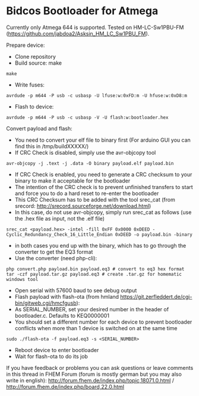 Bidcos Bootloader for Atmega
======================

Currently only Atmega 644 is supported. Tested on HM\-LC\-Sw1PBU\-FM (https://github.com/jabdoa2/Asksin_HM_LC_Sw1PBU_FM).

Prepare device:
* Clone repository
* Build source: make
```
make
```
* Write fuses:
```
avrdude -p m644 -P usb -c usbasp -U lfuse:w:0xFD:m -U hfuse:w:0xD8:m
```
* Flash to device:
```
avrdude -p m644 -P usb -c usbasp -V -U flash:w:bootloader.hex
```

Convert payload and flash:
* You need to convert your elf file to binary first (For arduino GUI you can find this in /tmp/buildXXXXX/)
* If CRC Check is disabled, simply use the avr-objcopy tool
```
avr-objcopy -j .text -j .data -O binary payload.elf payload.bin
```
* If CRC Check is enabled, you need to generate a CRC checksum to your binary to make it acceptable for the bootloader
* The intention of the CRC check is to prevent unfinished transfers to start and force you to do a hard reset to re-enter the bootloader
* This CRC Checksum has to be added with the tool srec_cat (from srecord: http://srecord.sourceforge.net/download.html)
* In this case, do not use avr-objcopy, simply run srec_cat as follows (use the .hex file as input, not the .elf file)
```
srec_cat <payload.hex> -intel -fill 0xFF 0x0000 0xDEED -Cyclic_Redundancy_Check_16_Little_Endian 0xDEED -o payload.bin -binary
```
* in both cases you end up with the binary, which has to go through the converter to get the EQ3 format
* Use the converter (need php-cli):
```
php convert.php payload.bin payload.eq3 # convert to eq3 hex format
tar -czf payload.tar.gz payload.eq3 # create .tar.gz for homematic windows tool
```
* Open serial with 57600 baud to see debug output
* Flash payload with flash-ota (from hmland https://git.zerfleddert.de/cgi-bin/gitweb.cgi/hmcfgusb):
* As SERIAL_NUMBER, set your desired number in the header of bootloader.c. Defaults to KEQ0000001
* You should set a different number for each device to prevent bootloader conflicts when more than 1 device is switched on at the same time
```
sudo ./flash-ota -f payload.eq3 -s <SERIAL_NUMBER>
```
* Reboot device to enter bootloader
* Wait for flash-ota to do its job

If you have feedback or problems you can ask questions or leave comments in this thread in FHEM Forum (forum is mostly german but you may also write in english): http://forum.fhem.de/index.php/topic,18071.0.html / http://forum.fhem.de/index.php/board,22.0.html
